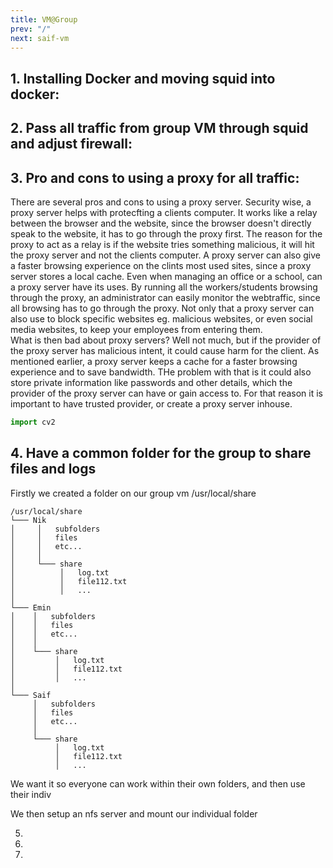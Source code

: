 ```yaml
---
title: VM@Group
prev: "/"
next: saif-vm
---
```


## 1. Installing Docker and moving squid into docker:

## 2. Pass all traffic from group VM through squid and adjust firewall:

## 3. Pro and cons to using a proxy for all traffic:

There are several pros and cons to using a proxy server. Security wise, a proxy server helps with protecfting a clients computer. It works like a relay between the browser and the website, since the browser doesn't directly speak to the website, it has to go through the proxy first. The reason for the proxy to act as a relay is if the website tries something malicious, it will hit the proxy server and not the clients computer. A proxy server can also give a faster browsing experience on the clints most used sites, since a proxy server stores a local cache. Even when managing an office or a school, can a proxy server have its uses. By running all the workers/students browsing through the proxy, an administrator can easily monitor the webtraffic, since all browsing has to go through the proxy. Not only that a proxy server can also use to block specific websites eg. malicious websites, or even social media websites, to keep your employees from entering them.\
What is then bad about proxy servers? Well not much, but if the provider of the proxy server has malicious intent, it could cause harm for the client. As mentioned earlier, a proxy server keeps a cache for a faster browsing experience and to save bandwidth. THe problem with that is it could also store private information like passwords and other details, which the provider of the proxy server can have or gain access to. For that reason it is important to have trusted provider, or create a proxy server inhouse.

```python
import cv2

```


## <a name="id-1c"></a> 4. Have a common folder for the group to share files and logs

Firstly we created a folder on our group vm /usr/local/share

```
/usr/local/share
└─── Nik
│     │   subfolders
│     │   files
│     │   etc...
│     │
│     └─── share
│          │   log.txt
│          │   file112.txt
│          │   ...
│   
└─── Emin
│    │   subfolders
│    │   files
│    │   etc...
│    │
│    └─── share 
│         │   log.txt
│         │   file112.txt
│         │   ...
│
└─── Saif
     │   subfolders
     │   files
     │   etc...
     │
     └─── share
          │   log.txt
          │   file112.txt
          │   ...

```
We want it so everyone can work within their own folders, and then use their indiv







We then setup an nfs server and mount our individual folder 




5.

6.

7.

